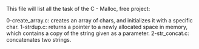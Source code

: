 This file will list all the task of the C - Malloc, free project:

0-create_array.c:  creates an array of chars, and initializes it with a specific char.
1-strdup.c: returns a pointer to a newly allocated space in memory, which contains a copy of the string given as a parameter.
2-str_concat.c:  concatenates two strings.
